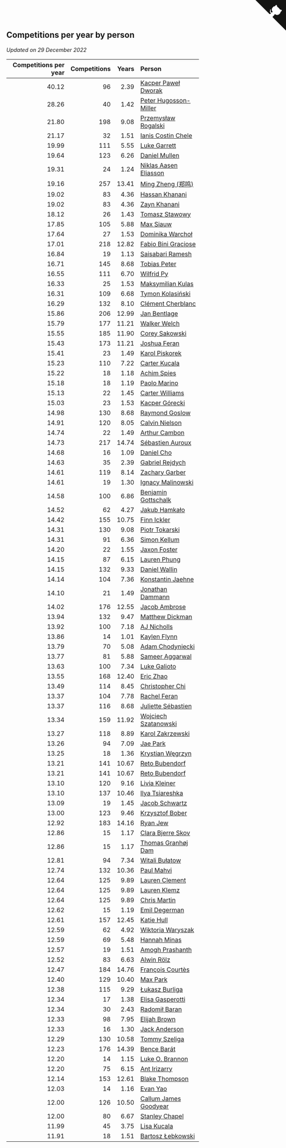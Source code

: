 ## Competitions per year by person

*Updated on 29 December 2022*

| Competitions per year | Competitions | Years | Person |
| ---: | ---: | ---: | :--- |
| 40.12 | 96 | 2.39 | [Kacper Paweł Dworak](https://www.worldcubeassociation.org/persons/2020DWOR01) |
| 28.26 | 40 | 1.42 | [Peter Hugosson-Miller](https://www.worldcubeassociation.org/persons/2021HUGO01) |
| 21.80 | 198 | 9.08 | [Przemysław Rogalski](https://www.worldcubeassociation.org/persons/2013ROGA02) |
| 21.17 | 32 | 1.51 | [Ianis Costin Chele](https://www.worldcubeassociation.org/persons/2021CHEL01) |
| 19.99 | 111 | 5.55 | [Luke Garrett](https://www.worldcubeassociation.org/persons/2017GARR05) |
| 19.64 | 123 | 6.26 | [Daniel Mullen](https://www.worldcubeassociation.org/persons/2016MULL04) |
| 19.31 | 24 | 1.24 | [Niklas Aasen Eliasson](https://www.worldcubeassociation.org/persons/2021ELIA01) |
| 19.16 | 257 | 13.41 | [Ming Zheng (郑鸣)](https://www.worldcubeassociation.org/persons/2009ZHEN11) |
| 19.02 | 83 | 4.36 | [Hassan Khanani](https://www.worldcubeassociation.org/persons/2018KHAN26) |
| 19.02 | 83 | 4.36 | [Zayn Khanani](https://www.worldcubeassociation.org/persons/2018KHAN28) |
| 18.12 | 26 | 1.43 | [Tomasz Stawowy](https://www.worldcubeassociation.org/persons/2021STAW01) |
| 17.85 | 105 | 5.88 | [Max Siauw](https://www.worldcubeassociation.org/persons/2017SIAU02) |
| 17.64 | 27 | 1.53 | [Dominika Warchoł](https://www.worldcubeassociation.org/persons/2021WARC01) |
| 17.01 | 218 | 12.82 | [Fabio Bini Graciose](https://www.worldcubeassociation.org/persons/2010GRAC02) |
| 16.84 | 19 | 1.13 | [Saisabari Ramesh](https://www.worldcubeassociation.org/persons/2021RAME01) |
| 16.71 | 145 | 8.68 | [Tobias Peter](https://www.worldcubeassociation.org/persons/2014PETE03) |
| 16.55 | 111 | 6.70 | [Wilfrid Py](https://www.worldcubeassociation.org/persons/2016PYWI01) |
| 16.33 | 25 | 1.53 | [Maksymilian Kulas](https://www.worldcubeassociation.org/persons/2021KULA02) |
| 16.31 | 109 | 6.68 | [Tymon Kolasiński](https://www.worldcubeassociation.org/persons/2016KOLA02) |
| 16.29 | 132 | 8.10 | [Clément Cherblanc](https://www.worldcubeassociation.org/persons/2014CHER05) |
| 15.86 | 206 | 12.99 | [Jan Bentlage](https://www.worldcubeassociation.org/persons/2010BENT01) |
| 15.79 | 177 | 11.21 | [Walker Welch](https://www.worldcubeassociation.org/persons/2011WELC01) |
| 15.55 | 185 | 11.90 | [Corey Sakowski](https://www.worldcubeassociation.org/persons/2011SAKO01) |
| 15.43 | 173 | 11.21 | [Joshua Feran](https://www.worldcubeassociation.org/persons/2011FERA01) |
| 15.41 | 23 | 1.49 | [Karol Piskorek](https://www.worldcubeassociation.org/persons/2021PISK01) |
| 15.23 | 110 | 7.22 | [Carter Kucala](https://www.worldcubeassociation.org/persons/2015KUCA01) |
| 15.22 | 18 | 1.18 | [Achim Spies](https://www.worldcubeassociation.org/persons/2021SPIE01) |
| 15.18 | 18 | 1.19 | [Paolo Marino](https://www.worldcubeassociation.org/persons/2021MARI04) |
| 15.13 | 22 | 1.45 | [Carter Williams](https://www.worldcubeassociation.org/persons/2021WILL06) |
| 15.03 | 23 | 1.53 | [Kacper Górecki](https://www.worldcubeassociation.org/persons/2021GORE01) |
| 14.98 | 130 | 8.68 | [Raymond Goslow](https://www.worldcubeassociation.org/persons/2014GOSL01) |
| 14.91 | 120 | 8.05 | [Calvin Nielson](https://www.worldcubeassociation.org/persons/2014NIEL03) |
| 14.74 | 22 | 1.49 | [Arthur Cambon](https://www.worldcubeassociation.org/persons/2021CAMB01) |
| 14.73 | 217 | 14.74 | [Sébastien Auroux](https://www.worldcubeassociation.org/persons/2008AURO01) |
| 14.68 | 16 | 1.09 | [Daniel Cho](https://www.worldcubeassociation.org/persons/2021CHOD01) |
| 14.63 | 35 | 2.39 | [Gabriel Rejdych](https://www.worldcubeassociation.org/persons/2020REJD01) |
| 14.61 | 119 | 8.14 | [Zachary Garber](https://www.worldcubeassociation.org/persons/2014GARB01) |
| 14.61 | 19 | 1.30 | [Ignacy Malinowski](https://www.worldcubeassociation.org/persons/2021MALI02) |
| 14.58 | 100 | 6.86 | [Benjamin Gottschalk](https://www.worldcubeassociation.org/persons/2016GOTT01) |
| 14.52 | 62 | 4.27 | [Jakub Hamkało](https://www.worldcubeassociation.org/persons/2018HAMK01) |
| 14.42 | 155 | 10.75 | [Finn Ickler](https://www.worldcubeassociation.org/persons/2012ICKL01) |
| 14.31 | 130 | 9.08 | [Piotr Tokarski](https://www.worldcubeassociation.org/persons/2013TOKA01) |
| 14.31 | 91 | 6.36 | [Simon Kellum](https://www.worldcubeassociation.org/persons/2016KELL12) |
| 14.20 | 22 | 1.55 | [Jaxon Foster](https://www.worldcubeassociation.org/persons/2021FOST01) |
| 14.15 | 87 | 6.15 | [Lauren Phung](https://www.worldcubeassociation.org/persons/2016PHUN02) |
| 14.15 | 132 | 9.33 | [Daniel Wallin](https://www.worldcubeassociation.org/persons/2013WALL03) |
| 14.14 | 104 | 7.36 | [Konstantin Jaehne](https://www.worldcubeassociation.org/persons/2015JAEH01) |
| 14.10 | 21 | 1.49 | [Jonathan Dammann](https://www.worldcubeassociation.org/persons/2021DAMM01) |
| 14.02 | 176 | 12.55 | [Jacob Ambrose](https://www.worldcubeassociation.org/persons/2010AMBR01) |
| 13.94 | 132 | 9.47 | [Matthew Dickman](https://www.worldcubeassociation.org/persons/2013DICK01) |
| 13.92 | 100 | 7.18 | [AJ Nicholls](https://www.worldcubeassociation.org/persons/2015NICH04) |
| 13.86 | 14 | 1.01 | [Kaylen Flynn](https://www.worldcubeassociation.org/persons/2022FLYN01) |
| 13.79 | 70 | 5.08 | [Adam Chodyniecki](https://www.worldcubeassociation.org/persons/2017CHOD02) |
| 13.77 | 81 | 5.88 | [Sameer Aggarwal](https://www.worldcubeassociation.org/persons/2017AGGA01) |
| 13.63 | 100 | 7.34 | [Luke Galioto](https://www.worldcubeassociation.org/persons/2015GALI02) |
| 13.55 | 168 | 12.40 | [Eric Zhao](https://www.worldcubeassociation.org/persons/2010ZHAO19) |
| 13.49 | 114 | 8.45 | [Christopher Chi](https://www.worldcubeassociation.org/persons/2014CHIC01) |
| 13.37 | 104 | 7.78 | [Rachel Feran](https://www.worldcubeassociation.org/persons/2015FERA01) |
| 13.37 | 116 | 8.68 | [Juliette Sébastien](https://www.worldcubeassociation.org/persons/2014SEBA01) |
| 13.34 | 159 | 11.92 | [Wojciech Szatanowski](https://www.worldcubeassociation.org/persons/2011SZAT01) |
| 13.27 | 118 | 8.89 | [Karol Zakrzewski](https://www.worldcubeassociation.org/persons/2014ZAKR01) |
| 13.26 | 94 | 7.09 | [Jae Park](https://www.worldcubeassociation.org/persons/2015PARK24) |
| 13.25 | 18 | 1.36 | [Krystian Węgrzyn](https://www.worldcubeassociation.org/persons/2021WEGR01) |
| 13.21 | 141 | 10.67 | [Reto Bubendorf](https://www.worldcubeassociation.org/persons/2012BUBE01) |
| 13.21 | 141 | 10.67 | [Reto Bubendorf](https://www.worldcubeassociation.org/persons/2012BUBE01) |
| 13.10 | 120 | 9.16 | [Livia Kleiner](https://www.worldcubeassociation.org/persons/2013KLEI03) |
| 13.10 | 137 | 10.46 | [Ilya Tsiareshka](https://www.worldcubeassociation.org/persons/2012TERE01) |
| 13.09 | 19 | 1.45 | [Jacob Schwartz](https://www.worldcubeassociation.org/persons/2021SCHW01) |
| 13.00 | 123 | 9.46 | [Krzysztof Bober](https://www.worldcubeassociation.org/persons/2013BOBE01) |
| 12.92 | 183 | 14.16 | [Ryan Jew](https://www.worldcubeassociation.org/persons/2008JEWR01) |
| 12.86 | 15 | 1.17 | [Clara Bjerre Skov](https://www.worldcubeassociation.org/persons/2021SKOV01) |
| 12.86 | 15 | 1.17 | [Thomas Granhøj Dam](https://www.worldcubeassociation.org/persons/2021DAMT01) |
| 12.81 | 94 | 7.34 | [Witali Bułatow](https://www.worldcubeassociation.org/persons/2015BUAT01) |
| 12.74 | 132 | 10.36 | [Paul Mahvi](https://www.worldcubeassociation.org/persons/2012MAHV01) |
| 12.64 | 125 | 9.89 | [Lauren Clement](https://www.worldcubeassociation.org/persons/2013KLEM01) |
| 12.64 | 125 | 9.89 | [Lauren Klemz](https://www.worldcubeassociation.org/persons/2013KLEM01) |
| 12.64 | 125 | 9.89 | [Chris Martin](https://www.worldcubeassociation.org/persons/2013MART03) |
| 12.62 | 15 | 1.19 | [Emil Degerman](https://www.worldcubeassociation.org/persons/2021DEGE01) |
| 12.61 | 157 | 12.45 | [Katie Hull](https://www.worldcubeassociation.org/persons/2010HULL01) |
| 12.59 | 62 | 4.92 | [Wiktoria Waryszak](https://www.worldcubeassociation.org/persons/2018WARY01) |
| 12.59 | 69 | 5.48 | [Hannah Minas](https://www.worldcubeassociation.org/persons/2017MINA04) |
| 12.57 | 19 | 1.51 | [Amogh Prashanth](https://www.worldcubeassociation.org/persons/2021PRAS01) |
| 12.52 | 83 | 6.63 | [Alwin Rölz](https://www.worldcubeassociation.org/persons/2016ROLZ01) |
| 12.47 | 184 | 14.76 | [François Courtès](https://www.worldcubeassociation.org/persons/2008COUR01) |
| 12.40 | 129 | 10.40 | [Max Park](https://www.worldcubeassociation.org/persons/2012PARK03) |
| 12.38 | 115 | 9.29 | [Łukasz Burliga](https://www.worldcubeassociation.org/persons/2013BURL01) |
| 12.34 | 17 | 1.38 | [Elisa Gasperotti](https://www.worldcubeassociation.org/persons/2021GASP01) |
| 12.34 | 30 | 2.43 | [Radomił Baran](https://www.worldcubeassociation.org/persons/2020BARA02) |
| 12.33 | 98 | 7.95 | [Elijah Brown](https://www.worldcubeassociation.org/persons/2015BROW03) |
| 12.33 | 16 | 1.30 | [Jack Anderson](https://www.worldcubeassociation.org/persons/2021ANDE05) |
| 12.29 | 130 | 10.58 | [Tommy Szeliga](https://www.worldcubeassociation.org/persons/2012SZEL01) |
| 12.23 | 176 | 14.39 | [Bence Barát](https://www.worldcubeassociation.org/persons/2008BARA01) |
| 12.20 | 14 | 1.15 | [Luke O. Brannon](https://www.worldcubeassociation.org/persons/2021BRAN02) |
| 12.20 | 75 | 6.15 | [Ant Irizarry](https://www.worldcubeassociation.org/persons/2016IRIZ02) |
| 12.14 | 153 | 12.61 | [Blake Thompson](https://www.worldcubeassociation.org/persons/2010THOM03) |
| 12.03 | 14 | 1.16 | [Evan Yao](https://www.worldcubeassociation.org/persons/2021YAOE02) |
| 12.00 | 126 | 10.50 | [Callum James Goodyear](https://www.worldcubeassociation.org/persons/2012GOOD02) |
| 12.00 | 80 | 6.67 | [Stanley Chapel](https://www.worldcubeassociation.org/persons/2016CHAP04) |
| 11.99 | 45 | 3.75 | [Lisa Kucala](https://www.worldcubeassociation.org/persons/2019KUCA01) |
| 11.91 | 18 | 1.51 | [Bartosz Łebkowski](https://www.worldcubeassociation.org/persons/2021LEBK01) |


<a href="https://github.com/JustinTimeCuber/wca_statistics" class="github-corner" aria-label="View source on Github"><svg width="80" height="80" viewBox="0 0 250 250" style="fill:#151513; color:#fff; position: absolute; top: 0; border: 0; right: 0;" aria-hidden="true"><path d="M0,0 L115,115 L130,115 L142,142 L250,250 L250,0 Z"></path><path d="M128.3,109.0 C113.8,99.7 119.0,89.6 119.0,89.6 C122.0,82.7 120.5,78.6 120.5,78.6 C119.2,72.0 123.4,76.3 123.4,76.3 C127.3,80.9 125.5,87.3 125.5,87.3 C122.9,97.6 130.6,101.9 134.4,103.2" fill="currentColor" style="transform-origin: 130px 106px;" class="octo-arm"></path><path d="M115.0,115.0 C114.9,115.1 118.7,116.5 119.8,115.4 L133.7,101.6 C136.9,99.2 139.9,98.4 142.2,98.6 C133.8,88.0 127.5,74.4 143.8,58.0 C148.5,53.4 154.0,51.2 159.7,51.0 C160.3,49.4 163.2,43.6 171.4,40.1 C171.4,40.1 176.1,42.5 178.8,56.2 C183.1,58.6 187.2,61.8 190.9,65.4 C194.5,69.0 197.7,73.2 200.1,77.6 C213.8,80.2 216.3,84.9 216.3,84.9 C212.7,93.1 206.9,96.0 205.4,96.6 C205.1,102.4 203.0,107.8 198.3,112.5 C181.9,128.9 168.3,122.5 157.7,114.1 C157.9,116.9 156.7,120.9 152.7,124.9 L141.0,136.5 C139.8,137.7 141.6,141.9 141.8,141.8 Z" fill="currentColor" class="octo-body"></path></svg></a><style>.github-corner:hover .octo-arm{animation:octocat-wave 560ms ease-in-out}@keyframes octocat-wave{0%,100%{transform:rotate(0)}20%,60%{transform:rotate(-25deg)}40%,80%{transform:rotate(10deg)}}@media (max-width:500px){.github-corner:hover .octo-arm{animation:none}.github-corner .octo-arm{animation:octocat-wave 560ms ease-in-out}}</style>
